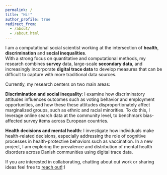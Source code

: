 ```yaml
---
permalink: /
title: "Hi!"
author_profile: true
redirect_from: 
  - /about/
  - /about.html
---
```

I am a computational social scientist working at the intersection of **health**, **discrimination** and **social inequalities**. <br>
With a strong focus on quantitative and computational methods, my research combines **survey** data, large-scale **secondary data**, and increasingly incorporate **digital trace data** to develop measures that can be difficult to capture with more traditional data sources.

Currently, my research centers on two main areas:

**Discrimination and social inequality**: I examine how discriminatory attitudes influences outcomes such as voting behavior and employment opportunities, and how these these attitudes disproportionately affect marginalized groups, such as ethnic and racial minorities. To do this, I leverage online search data at the community level, to benchmark bias-affected survey items across European countries.

**Health decisions and mental health**: I investigate how individuals make health-related decisions, especially addressing the role of cognitive processes in health-protective behaviors such as vaccination. In a new project, I am exploring the prevalence and distribution of mental health disorders across Danish communities using digital trace data.



If you are interested in collaborating, chatting about out work or sharing ideas feel free to [reach out!](mailto:mam@soc.ku.dk):)
